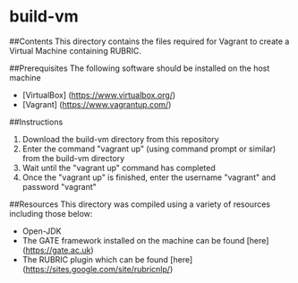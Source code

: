 # build-vm


##Contents
This directory contains the files required for Vagrant to create a Virtual Machine containing RUBRIC.


##Prerequisites
The following software should be installed on the host machine
* [VirtualBox] (https://www.virtualbox.org/)
* [Vagrant] (https://www.vagrantup.com/)


##Instructions
1. Download the build-vm directory from this repository
2. Enter the command "vagrant up" (using command prompt or similar) from the build-vm directory
3. Wait until the "vagrant up" command has completed
4. Once the "vagrant up" is finished, enter the username "vagrant" and password "vagrant"


##Resources
This directory was compiled using a variety of resources including those below:
* Open-JDK
* The GATE framework installed on the machine can be found [here] (https://gate.ac.uk)
* The RUBRIC plugin which can be found [here] (https://sites.google.com/site/rubricnlp/)
